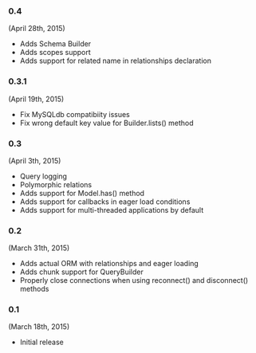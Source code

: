 ### 0.4

(April 28th, 2015)

- Adds Schema Builder
- Adds scopes support
- Adds support for related name in relationships declaration

### 0.3.1

(April 19th, 2015)

- Fix MySQLdb compatibiity issues
- Fix wrong default key value for Builder.lists() method

### 0.3

(April 3th, 2015)

- Query logging
- Polymorphic relations
- Adds support for Model.has() method
- Adds support for callbacks in eager load conditions
- Adds support for multi-threaded applications by default


### 0.2

(March 31th, 2015)

- Adds actual ORM with relationships and eager loading
- Adds chunk support for QueryBuilder
- Properly close connections when using reconnect() and disconnect() methods


### 0.1

(March 18th, 2015)

- Initial release

